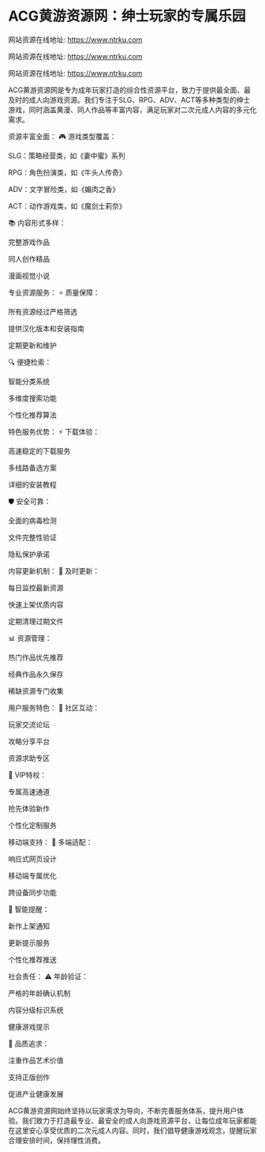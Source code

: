# ACG黄游资源网：绅士玩家的专属乐园

网站资源在线地址: https://www.ntrku.com

网站资源在线地址: https://www.ntrku.com

网站资源在线地址: https://www.ntrku.com

ACG黄游资源网是专为成年玩家打造的综合性资源平台，致力于提供最全面、最及时的成人向游戏资源。我们专注于SLG、RPG、ADV、ACT等多种类型的绅士游戏，同时涵盖黄漫、同人作品等丰富内容，满足玩家对二次元成人内容的多元化需求。

资源丰富全面：
🎮 游戏类型覆盖：

SLG：策略经营类，如《妻中蜜》系列

RPG：角色扮演类，如《牛头人传奇》

ADV：文字冒险类，如《媚肉之香》

ACT：动作游戏类，如《魔剑士莉奈》

📚 内容形式多样：

完整游戏作品

同人创作精品

漫画视觉小说

专业资源服务：
⭐ 质量保障：

所有资源经过严格筛选

提供汉化版本和安装指南

定期更新和维护

🔍 便捷检索：

智能分类系统

多维度搜索功能

个性化推荐算法

特色服务优势：
⚡ 下载体验：

高速稳定的下载服务

多线路备选方案

详细的安装教程

🛡️ 安全可靠：

全面的病毒检测

文件完整性验证

隐私保护承诺

内容更新机制：
🔄 及时更新：

每日监控最新资源

快速上架优质内容

定期清理过期文件

📊 资源管理：

热门作品优先推荐

经典作品永久保存

稀缺资源专门收集

用户服务特色：
💬 社区互动：

玩家交流论坛

攻略分享平台

资源求助专区

👑 VIP特权：

专属高速通道

抢先体验新作

个性化定制服务

移动端支持：
📱 多端适配：

响应式网页设计

移动端专属优化

跨设备同步功能

🔔 智能提醒：

新作上架通知

更新提示服务

个性化推荐推送

社会责任：
⚠️ 年龄验证：

严格的年龄确认机制

内容分级标识系统

健康游戏提示

🌟 品质追求：

注重作品艺术价值

支持正版创作

促进产业健康发展

ACG黄游资源网始终坚持以玩家需求为导向，不断完善服务体系，提升用户体验。我们致力于打造最专业、最安全的成人向游戏资源平台，让每位成年玩家都能在这里安心享受优质的二次元成人内容。同时，我们倡导健康游戏观念，提醒玩家合理安排时间，保持理性消费。
